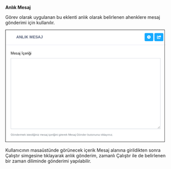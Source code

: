 **Anlık Mesaj**

Görev olarak uygulanan bu eklenti anlık olarak belirlenen ahenklere mesaj gönderimi için kullanılır.

![Anlık Mesaj](../images/sistem/anlik_mesaj.png)

Kullanıcının masaüstünde görünecek içerik Mesaj alanına girildikten sonra Çalıştır simgesine tıklayarak anlık gönderim, zamanlı Çalıştır ile de belirlenen bir zaman diliminde gönderimi yapılabilir.

<link href=/lider2.0/assets/style.css rel=stylesheet></link>

